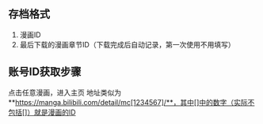 ## 存档格式
1. 漫画ID
2. 最后下载的漫画章节ID（下载完成后自动记录，第一次使用不用填写）

## 账号ID获取步骤
点击任意漫画，进入主页
地址类似为**https://manga.bilibili.com/detail/mc[1234567]/**，其中[]中的数字（实际不包括[]）就是漫画的ID
